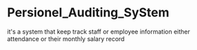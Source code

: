 # Persionel_Auditing_SyStem
it's a system that keep track staff or employee information either attendance or their monthly salary record 
